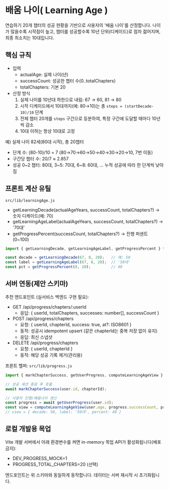 # 배움 나이( Learning Age )

연습하기 20개 챕터의 성공 현황을 기반으로 사용자의 '배움 나이'를 산정합니다. 나이가 많을수록 시작점이 높고, 챕터를 성공할수록 10년 단위(디케이드)로 점차 젊어지며, 최종 최소치는 10대입니다.

## 핵심 규칙

- 입력
  - actualAge: 실제 나이(년)
  - successCount: 성공한 챕터 수(0..totalChapters)
  - totalChapters: 기본 20
- 산정 방식
  1. 실제 나이를 10년대 하한으로 내림: 67 → 60, 81 → 80
  2. 시작 디케이드에서 10대까지(예: 80→10)는 총 `steps = (startDecade-10)/10` 단계
  3. 전체 챕터 20개를 `steps` 구간으로 등분하여, 특정 구간에 도달할 때마다 10년씩 감소
  4. 10대 이하는 항상 10대로 고정

예) 실제 나이 82세(80대 시작), 총 20챕터
- 단계 수: (80-10)/10 = 7 (80→70→60→50→40→30→20→10, 7번 이동)
- 구간당 챕터 수: 20/7 ≈ 2.857
- 성공 0~2 챕터: 80대, 3~5: 70대, 6~8: 60대, ... 누적 성공에 따라 한 단계씩 낮아짐

## 프론트 계산 유틸

`src/lib/learningAge.js`

- getLearningDecade(actualAgeYears, successCount, totalChapters?) → 숫자 디케이드(예: 70)
- getLearningAgeLabel(actualAgeYears, successCount, totalChapters?) → '70대'
- getProgressPercent(successCount, totalChapters?) → 진행 퍼센트(0~100)

```js
import { getLearningDecade, getLearningAgeLabel, getProgressPercent } from '../lib/learningAge';

const decade = getLearningDecade(67, 8, 20);   // 예: 50
const label = getLearningAgeLabel(67, 8, 20);  // '50대'
const pct = getProgressPercent(8, 20);         // 40
```

## 서버 연동(제안 스키마)

추천 엔드포인트 (실서비스 백엔드 구현 필요):

- GET    /api/progress/chapters/:userId
  - 응답: { userId, totalChapters, successes: number[], successCount }
- POST   /api/progress/chapters
  - 요청: { userId, chapterId, success: true, at?: ISO8601 }
  - 동작: 성공시 idempotent upsert (같은 chapterId는 중복 저장 없이 유지)
  - 응답: 최신 스냅샷
- DELETE /api/progress/chapters
  - 요청: { userId, chapterId }
  - 동작: 해당 성공 기록 제거(관리용)

프론트 헬퍼: `src/lib/progress.js`

```js
import { markChapterSuccess, getUserProgress, computeLearningAgeView } from '../lib/progress';

// 성공 세션 종료 후 호출
await markChapterSuccess(user.id, chapterId);

// 사용자 진행/배움나이 갱신
const progress = await getUserProgress(user.id);
const view = computeLearningAgeView(user.age, progress.successCount, progress.totalChapters);
// view = { decade: 50, label: '50대', percent: 40 }
```

## 로컬 개발용 목업

Vite 개발 서버에서 아래 환경변수를 켜면 in-memory 목업 API가 활성화됩니다(배포 금지):

- DEV_PROGRESS_MOCK=1
- PROGRESS_TOTAL_CHAPTERS=20 (선택)

엔드포인트는 위 스키마와 동일하게 동작합니다. 데이터는 서버 재시작 시 초기화됩니다.
